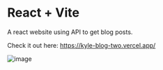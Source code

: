 # React + Vite

A react website using API to get blog posts.

Check it out here: https://kyle-blog-two.vercel.app/


![image](https://github.com/kylead10/kyle-blog/assets/101107354/9c5b4fb0-261a-4029-a630-4828b6e68326)
